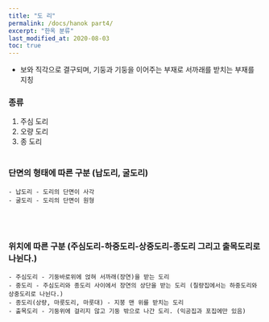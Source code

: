 ```yaml
---
title: "도 리"
permalink: /docs/hanok part4/
excerpt: "한옥 분류"
last_modified_at: 2020-08-03
toc: true
---
```


- 보와 직각으로 결구되며,
	    기둥과 기둥을 이어주는 부재로 서까래를 받치는 부재를 지칭

### 종류
1. 주심 도리
2. 오량 도리
3. 종 도리
<br><br>

### 단면의 형태에 따른 구분 (납도리, 굴도리)
	- 납도리 - 도리의 단면이 사각
	- 굴도리 - 도리의 단면이 원형
<br><br>

### 위치에 따른 구분 (주심도리-하중도리-상중도리-종도리 그리고 출목도리로 나뉜다.)
	- 주심도리 - 기둥바로위에 얹혀 서까래(장연)을 받는 도리
	- 중도리 - 주심도리와 종도리 사이에서 장연의 상단을 받는 도리 (칠량집에서는 하중도리와 상중도리로 나뉜다.)
	- 종도리(상량, 마룻도리, 마룻대) - 지붕 맨 위를 받치는 도리
	- 출목도리 - 기둥위에 걸리지 않고 기둥 밖으로 나간 도리. (익공집과 포집에만 있음)
<br><br>